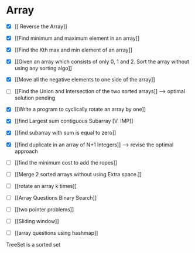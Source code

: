 # Array
- [x] [[ Reverse the Array]]
- [x]  [[Find minimum and maximum element in an array]]
- [x] [[Find the Kth max and min element of an array]]
- [x] [[Given an array which consists of only 0, 1 and 2. Sort the array without using any sorting algo]]
- [x] [[Move all the negative elements to one side of the array]]
- [ ] [[Find the Union and Intersection of the two sorted arrays]] --> optimal solution pending
- [x] [[Write a program to cyclically rotate an array by one]] 
- [x] [[find Largest sum contiguous Subarray [V. IMP]]
- [x] [[find subarray with sum is equal to zero]]
- [x] [[find duplicate in an array of N+1 Integers]] --> revise the optimal approach
- [ ] [[find the minimum cost to add the ropes]]
- [ ] [[Merge 2 sorted arrays without using Extra space.]]
- [ ] [[rotate an array k times]]




- [ ] [[Array Questions Binary Search]]
- [ ] [[two pointer problems]]
- [ ] [[Sliding window]]
- [ ] [[array questions using hashmap]]


TreeSet is a sorted set